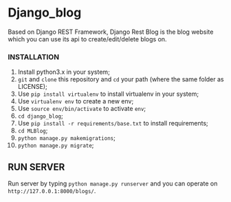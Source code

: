 # Django_blog
Based on Django REST Framework, Django Rest Blog is the blog website which you can use its api to create/edit/delete blogs on. 

### INSTALLATION
1. Install python3.x in your system;
2. `git` and `clone` this repository and `cd` your path (where the same folder as LICENSE);
3. Use `pip install virtualenv` to install virtualenv in your system;
4. Use `virtualenv env` to create a new env;
5. Use `source env/bin/activate` to activate `env`;
6. `cd django_blog`;
7. Use `pip install -r requirements/base.txt` to install requirements;
8. `cd MLBlog`;
9. `python manage.py makemigrations`;
10. `python manage.py migrate`;

## RUN SERVER
Run server by typing `python manage.py runserver` and you can operate on `http://127.0.0.1:8000/blogs/`.



